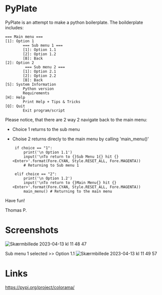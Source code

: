 # PyPlate
PyPlate is an attempt to make a python boilerplate. The boilderplate includes:

    === Main menu ===
    [1]: Option 1
            === Sub menu 1 ===
            [1]: Option 1.1
            [2]: Option 1.2
            [B]: Back
    [2]: Option 2
             === Sub menu 2 ===
            [1]: Option 2.1
            [2]: Option 2.2
            [B]: Back
    [S]: System Information
            Python version
            Requirements
    [H]: Help
            Print Help + Tips & Tricks
    [Q]: Quit
            Exit program/script

Please notice, that there are 2 way 2 navigate back to the main menu:

 - Choice 1 returns to the sub menu
 - Choise 2 returns direcly to the main menu by calling 'main_menu()'

        if choice == "1":
            print('\n Option 1.1')
            input('\nTo return to {}Sub Menu 1{} hit {}<Enter>'.format(Fore.CYAN, Style.RESET_ALL, Fore.MAGENTA))
            # Returning to Sub menu 1
        
        elif choice == "2":
            print('\n Option 1.2')
            input('\nTo return to {}Main Menu{} hit {}<Enter>'.format(Fore.CYAN, Style.RESET_ALL, Fore.MAGENTA))
            main_menu() # Returning to the main menu

Have fun!

Thomas P.


# Screenshots

![Skærmbillede 2023-04-13 kl  11 48 47](https://user-images.githubusercontent.com/6802324/231722455-22ec126c-5885-442f-96d1-09074929bf47.png)

Sub menu 1 selected >> Option 1.1
![Skærmbillede 2023-04-13 kl  11 49 57](https://user-images.githubusercontent.com/6802324/231722872-22a3f2c1-336e-4dcb-88ea-75dfdc336198.png)

# Links
https://pypi.org/project/colorama/
